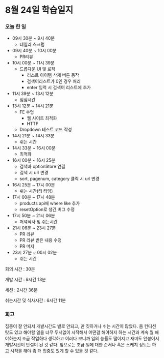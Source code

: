 # 8월 24일 학습일지

### 오늘 한 일

- 09시 30분 ~ 9시 40분
  - 데일리 스크럼
- 09시 40분 ~ 10시 00분
  - PR리뷰
- 10시 00분 ~ 11시 39분
  - 드롭다운 UI 및 로직
    - 리스트 아이템 삭제 버튼 동작
    - 검색어리스트가 0인 경우 처리
    - enter 입력 시 검색어 리스트에 추가
- 11시 39분 ~ 13시 12분
  - 점심시간
- 13시 12분 ~ 14시 21분
  - FE 수업
    - 웹 사이트 최적화
    - HTTP
  - Dropdown 테스트 코드 작성
- 14시 21분 ~ 14시 33분
  - 쉬는 시간
- 14시 33분 ~ 16시 00분
  - 최적화
- 16시 00분 ~ 16시 25분
  - 검색바 optionStore 연결
  - 검색 시 url 변경
  - sort, pagenum, category 클릭 시 url 변경
- 16시 25분 ~ 17시 00분
  - 쉬는 시간(티 타임)
- 17시 00분 ~ 17시 48분
  - products api에 where like 추가
  - resetOption로 생긴 버그 수정
- 17시 50분 ~ 21시 06분
  - 저녁식사 및 쉬는시간
- 21시 06분 ~ 23시 27분
  - PR 리뷰
  - PR 리뷰 받은 내용 수정
  - PR 머지
- 23시 27분 ~ 00시 02분
  - 쉬는 시간

회의 시간 : 30분

개발 시간 : 6시간 13분

세션 : 2시간 36분

쉬는시간 및 식사시간 : 6시간 11분

### 회고

집중이 잘 안되서 개발시간도 별로 안되고, 딴 짓하거나 쉬는 시간이 많았다. 몸 컨디션 탓도 있고 해야할 일을 너무 두서없이 시작해서 어떤걸 해야하지 하는 시간과 계속 뭘 해야하는지 조금 작업하다 생각하고 이러다 보니까 일의 능률도 떨어지고 재미도 안붙어서 개발시간이 반절이 된 것 같다. 앞으로는 조금 일에 대한 순서나 혹은 스케치 정도는 하고 시작을 해야 좀 더 집중도 있게 할 수 있을 것 같다.
